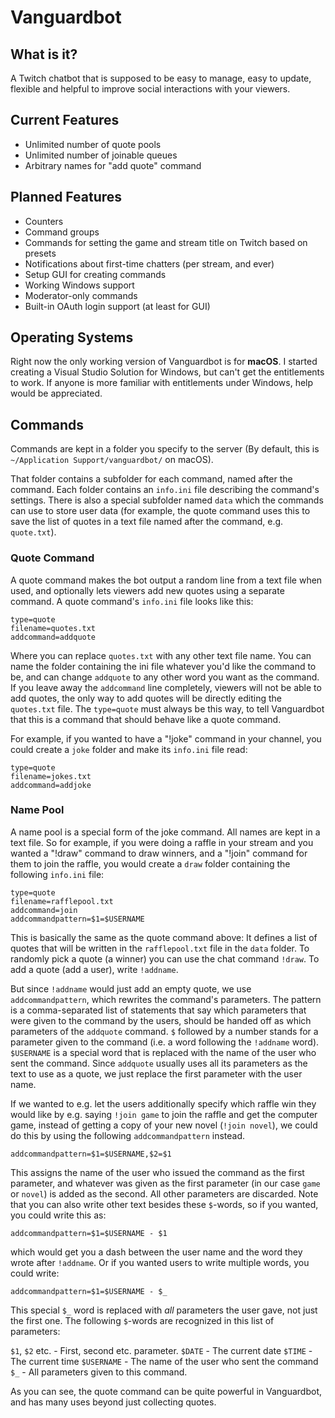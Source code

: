 #  Vanguardbot

## What is it?

A Twitch chatbot that is supposed to be easy to manage, easy to update, flexible and helpful to improve social interactions with your viewers.

## Current Features

- Unlimited number of quote pools
- Unlimited number of joinable queues
- Arbitrary names for "add quote" command

## Planned Features

- Counters
- Command groups
- Commands for setting the game and stream title on Twitch based on presets
- Notifications about first-time chatters (per stream, and ever)
- Setup GUI for creating commands
- Working Windows support
- Moderator-only commands
- Built-in OAuth login support (at least for GUI)

## Operating Systems

Right now the only working version of Vanguardbot is for **macOS**. I started creating a Visual Studio Solution for Windows, but can't get the entitlements to work. If anyone is more familiar with entitlements under Windows, help would be appreciated.

## Commands

Commands are kept in a folder you specify to the server (By default, this is `~/Application Support/vanguardbot/` on macOS).

That folder contains a subfolder for each command, named after the command. Each folder contains an `info.ini` file describing the command's settings. There is also a special subfolder named `data` which the commands can use to store user data (for example, the quote command uses this to save the list of quotes in a text file named after the command, e.g. `quote.txt`).

### Quote Command

A quote command makes the bot output a random line from a text file when used, and optionally lets viewers add new quotes using a separate command. A quote command's `info.ini` file looks like this:

    type=quote
    filename=quotes.txt
    addcommand=addquote

Where you can replace `quotes.txt` with any other text file name. You can name the folder containing the ini file whatever you'd like the command to be, and can change `addquote` to any other word you want as the command. If you leave away the `addcommand` line completely, viewers will not be able to add quotes, the only way to add quotes will be directly editing the `quotes.txt` file. The `type=quote` must always be this way, to tell Vanguardbot that this is a command that should behave like a quote command.

For example, if you wanted to have a "!joke" command in your channel, you could create a `joke` folder and make its `info.ini` file read:

    type=quote
    filename=jokes.txt
    addcommand=addjoke

### Name Pool

A name pool is a special form of the joke command. All names are kept in a text file. So for example, if you were doing a raffle in your stream and you wanted a "!draw" command to draw winners, and a "!join" command for them to join the raffle, you would create a `draw` folder containing the following `info.ini` file:

    type=quote
    filename=rafflepool.txt
    addcommand=join
    addcommandpattern=$1=$USERNAME

This is basically the same as the quote command above: It defines a list of quotes that will be written in the `rafflepool.txt` file in the `data` folder. To randomly pick a quote (a winner) you can use the chat command `!draw`. To add a quote (add a user), write `!addname`.

But since `!addname` would just add an empty quote, we use `addcommandpattern`, which rewrites the command's parameters. The pattern is a comma-separated list of statements that say which parameters that were given to the command by the users, should be handed off as which parameters of the `addquote` command. `$` followed by a number stands for a parameter given to the command (i.e. a word following the `!addname` word). `$USERNAME` is a special word that is replaced with the name of the user who sent the command. Since `addquote` usually uses all its parameters as the text to use as a quote, we just replace the first parameter with the user name.

If we wanted to e.g. let the users additionally specify which raffle win they would like by e.g. saying `!join game` to join the raffle and get the computer game, instead of getting a copy of your new novel (`!join novel`), we could do this by using the following `addcommandpattern` instead.

    addcommandpattern=$1=$USERNAME,$2=$1

This assigns the name of the user who issued the command as the first parameter, and whatever was given as the first parameter (in our case `game` or `novel`) is added as the second. All other parameters are discarded. Note that you can also write other text besides these `$`-words, so if you wanted, you could write this as:

    addcommandpattern=$1=$USERNAME - $1

which would get you a dash between the user name and the word they wrote after `!addname`. Or if you wanted users to write multiple words, you could write:

    addcommandpattern=$1=$USERNAME - $_

This special `$_` word is replaced with _all_ parameters the user gave, not just the first one.
The following `$`-words are recognized in this list of parameters:

`$1`, `$2` etc. - First, second etc. parameter.
`$DATE` - The current date
`$TIME` - The current time
`$USERNAME` - The name of the user who sent the command
`$_` - All parameters given to this command.

As you can see, the quote command can be quite powerful in Vanguardbot, and has many uses beyond just collecting quotes.

